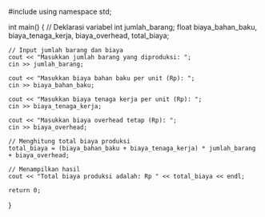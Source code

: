 #include <iostream>
using namespace std;

int main() {
    // Deklarasi variabel
    int jumlah_barang;
    float biaya_bahan_baku, biaya_tenaga_kerja, biaya_overhead, total_biaya;

    // Input jumlah barang dan biaya
    cout << "Masukkan jumlah barang yang diproduksi: ";
    cin >> jumlah_barang;

    cout << "Masukkan biaya bahan baku per unit (Rp): ";
    cin >> biaya_bahan_baku;

    cout << "Masukkan biaya tenaga kerja per unit (Rp): ";
    cin >> biaya_tenaga_kerja;

    cout << "Masukkan biaya overhead tetap (Rp): ";
    cin >> biaya_overhead;

    // Menghitung total biaya produksi
    total_biaya = (biaya_bahan_baku + biaya_tenaga_kerja) * jumlah_barang + biaya_overhead;

    // Menampilkan hasil
    cout << "Total biaya produksi adalah: Rp " << total_biaya << endl;

    return 0;
}
